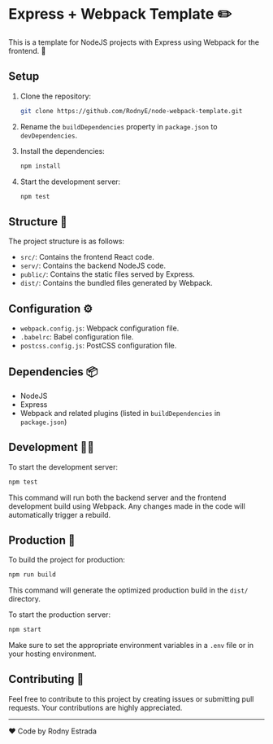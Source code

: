 
# Express + Webpack Template ✏️

This is a template for NodeJS projects with Express using Webpack for the frontend. 🚀

## Setup 

1. Clone the repository:
   ```bash
   git clone https://github.com/RodnyE/node-webpack-template.git
   ```

2. Rename the `buildDependencies` property in `package.json` to `devDependencies`.

3. Install the dependencies:
   ```bash
   npm install
   ```

4. Start the development server:
   ```bash
   npm test
   ```

## Structure 📁

The project structure is as follows:

- `src/`: Contains the frontend React code.
- `serv/`: Contains the backend NodeJS code.
- `public/`: Contains the static files served by Express.
- `dist/`: Contains the bundled files generated by Webpack.

## Configuration ⚙️

- `webpack.config.js`: Webpack configuration file.
- `.babelrc`: Babel configuration file.
- `postcss.config.js`: PostCSS configuration file.

## Dependencies 📦

- NodeJS
- Express
- Webpack and related plugins (listed in `buildDependencies` in `package.json`)

## Development 👨‍💻

To start the development server:

```bash
npm test
```

This command will run both the backend server and the frontend development build using Webpack. Any changes made in the code will automatically trigger a rebuild.

## Production 🚀

To build the project for production:

```bash
npm run build
```

This command will generate the optimized production build in the `dist/` directory.

To start the production server:

```bash
npm start
```

Make sure to set the appropriate environment variables in a `.env` file or in your hosting environment.

## Contributing 🤝

Feel free to contribute to this project by creating issues or submitting pull requests. Your contributions are highly appreciated.

---
♥️ Code by Rodny Estrada